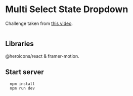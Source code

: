 # Multi Select State Dropdown 

Challenge taken from <a href="https://www.youtube.com/watch?v=V2zEAXLQbF4&ab_channel=WebDevCody">this video</a>.

<img  src="https://i.imgur.com/uM4ZMvh.png" alt="" />

## Libraries

@heroicons/react & framer-motion.

## Start server

```bash
  npm install
  npm run dev
```
